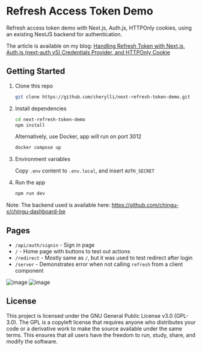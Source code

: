 # Refresh Access Token Demo

Refresh access token demo with Next.js, Auth.js, HTTPOnly cookies, 
using an existing NestJS backend for authentication.

The article is available on my blog: [Handling Refresh Token with Next.js, Auth.js (next-auth v5) Credentials Provider, and HTTPOnly Cookie](https://hashnode.com/draft/66f3bc1cb63bb3af88f65124)

## Getting Started
1. Clone this repo
    ```bash
    git clone https://github.com/cherylli/next-refresh-token-demo.git
    ```

2. Install dependencies

    ```bash
    cd next-refresh-token-demo
    npm install
    ```
    Alternatively, use Docker, app will run on port 3012
    ```bash
    docker compose up
    ```
3. Environment variables

    Copy `.env` content to `.env.local`, and insert `AUTH_SECRET`


4. Run the app

    ```bash
    npm run dev
    ```

Note: The backend used is available here: https://github.com/chingu-x/chingu-dashboard-be

## Pages
- `/api/auth/signin` - Sign in page
- `/` - Home page with buttons to test out actions
- `/redirect` - Mostly same as `/`, but it was used to test redirect after login
- `/server` - Demonstrates error when not calling `refresh` from a client component

![image](https://github.com/user-attachments/assets/19a39bd4-8dde-4e86-aeda-ef35b6c0c54d)
![image](https://github.com/user-attachments/assets/20ff0e8b-4cbf-4cf4-a001-15ab3f6b5f6b)


## License

This project is licensed under the GNU General Public License v3.0 (GPL-3.0). 
The GPL is a copyleft license that requires anyone who distributes your code or a derivative work to make the source available under the same terms. 
This ensures that all users have the freedom to run, study, share, and modify the software.
